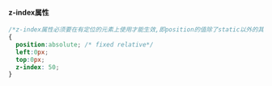 #### z-index属性

```css
/*z-index属性必须要在有定位的元素上使用才能生效,即position的值除了static以外的其他值*/
{
  position:absolute; /* fixed relative*/
  left:0px;
  top:0px;
  z-index: 50;
}
```